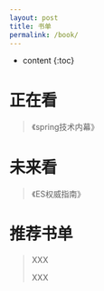 ```yaml
---
layout: post
title: 书单
permalink: /book/
---
```


* content
{:toc}


# 正在看

> 《spring技术内幕》



# 未来看

> 《ES权威指南》



# 推荐书单

> XXX
>
> XXX



